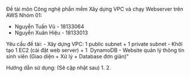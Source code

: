 Đề tài môn Công nghệ phần mềm
Xây dựng VPC và chạy Webserver trên AWS
Nhóm 01:
- Nguyễn Tuấn Vũ - 18133064
- Nguyễn Xuân Hiệu - 18133013

Yêu cầu đề tài:
- Xây dựng VPC: 1 public subnet + 1 private subnet
- Khởi tạo 1 EC2 (cài đặt web server) + 1  DynamoDB
- Website quản lý thông tin sinh viên (Giao diện + Xử lý + Database đơn giản)"

Hướng dẫn sử dụng: (Sẽ cập nhật sau)
1.
2.
